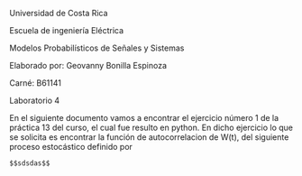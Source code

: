Universidad de Costa Rica

Escuela de ingeniería Eléctrica

Modelos Probabilísticos de Señales y Sistemas

Elaborado por: Geovanny Bonilla Espinoza

Carné: B61141

Laboratorio 4




En el siguiente documento vamos a encontrar el ejercicio número 1 de la práctica 13 del curso, el cual fue resulto en python. En dicho ejercicio lo que se solicita es encontrar
la función de autocorrelacion de W(t), del siguiente proceso estocástico definido por 

    $$sdsdas$$

